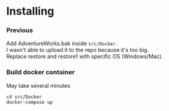 # Installing

### Previous
Add AdventureWorks.bak inside `src/Docker`.  
I wasn't able to upload it to the repo because it's too big.  
Replace restore and restore1 with specific OS (Windows/Mac).

### Build docker container
May take several minutes

```
cd src/Docker
docker-compose up
```
